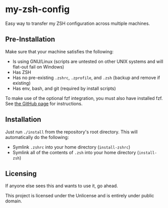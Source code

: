 # my-zsh-config

Easy way to transfer my ZSH configuration across multiple machines.

## Pre-Installation

Make sure that your machine satisfies the following:
- Is using GNU/Linux (scripts are untested on other UNIX systems and will
  flat-out fail on Windows)
- Has ZSH
- Has no pre-existing `.zshrc`, `.zprofile`, and `.zsh` (backup and remove if
  existing)
- Has env, bash, and git (required by install scripts)

To make use of the optional fzf integration, you must also have installed fzf.
See [the GitHub page](https://github.com/junegunn/fzf) for instructions.

## Installation

Just run `./install` from the repository's root directory. This will
automatically do the following:
- Symlink `.zshrc` into your home directory (`install-zshrc`)
- Symlink all of the contents of `.zsh` into your home directory (`install-zsh`)

## Licensing

If anyone else sees this and wants to use it, go ahead.

This project is licensed under the Unlicense and is entirely under public
domain.
